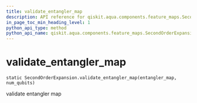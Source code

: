 ```yaml
---
title: validate_entangler_map
description: API reference for qiskit.aqua.components.feature_maps.SecondOrderExpansion.validate_entangler_map
in_page_toc_min_heading_level: 1
python_api_type: method
python_api_name: qiskit.aqua.components.feature_maps.SecondOrderExpansion.validate_entangler_map
---
```


# validate\_entangler\_map

<span id="qiskit.aqua.components.feature_maps.SecondOrderExpansion.validate_entangler_map" />

`static SecondOrderExpansion.validate_entangler_map(entangler_map, num_qubits)`

validate entangler map

